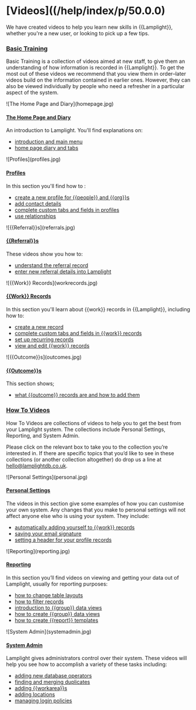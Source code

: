 # [Videos]((/help/index/p/50.0.0)
We have created videos to help you learn new skills in {{Lamplight}}, whether you're a new user, or looking to pick up a few tips.

### [Basic Training](help/index/p/51.0.0)

Basic Training is a collection of videos aimed at new staff, to give them an understanding of how information is recorded in {{Lamplight}}. To get the most out of these videos we recommend that you view them in order–later videos build on the information contained in earlier ones. However, they can also be viewed individually by people who need a refresher in a particular aspect of the system.


<div class="pure-g">
<div class="pure-u-1-2">
![The Home Page and Diary](homepage.jpg)
</a>
</div>
<div class="pure-u-1-2">

#### [The Home Page and Diary](/help/index/p/51.1.0)

An introduction to Lamplight. You'll find explanations on:
- [introduction and main menu](/help/index/p/51.1.0)
- [home page diary and tabs](/help/index/p/51.1.1)

</div>
</div>

<div class="pure-g">
<div class="pure-u-1-2">
![Profiles](profiles.jpg)
</div>
<div class="pure-u-1-2">

#### [Profiles](/help/index/p/51.2.0)

In this section you'll find how to :
- [create a new profile for {{people}} and {{org}}s](/help/index/p/51.2.1)
- [add contact details](/help/index/p/51.2.2)
- [complete custom tabs and fields in profiles](/help/index/p/51.2.3)
- [use relationships](/help/index/p/51.2.4) 

</div>
</div>

<div class="pure-g">
<div class="pure-u-1-2">
![{{Referral}}s](referrals.jpg)
</div>
<div class="pure-u-1-2">

#### [{{Referral}}s](/help/index/p/51.3.0)

These videos show you how to:
- [understand the referral record](/help/index/p/51.3.1)
- [enter new referral details into Lamplight](/help/index/p/51.3.2) 

</div>
</div>

<div class="pure-g">
<div class="pure-u-1-2">
![{{Work}} Records](workrecords.jpg)
</div>
<div class="pure-u-1-2">

#### [{{Work}} Records](/help/index/p/51.4.0)

In this section you'll learn about {{work}} records in {{Lamplight}}, including how to:
- [create a new record](/help/index/p/51.4.1)
- [complete custom tabs and fields in {{work}} records](/help/index/p/51.4.2)
- [set up recurring records](/help/index/p/51.4.3)
- [view and edit {{work}} records](/help/index/p/51.4.4)

</div>
</div>

<div class="pure-g">
<div class="pure-u-1-2">
![{{Outcome}}s](outcomes.jpg)
</div>
<div class="pure-u-1-2">

#### [{{Outcome}}s](/help/index/p/51.5.0)

This section shows;
- [what {{outcome}} records are and how to add them](/help/index/p/51.5.1)

### [How To Videos](/help/index/p/52.0.0)

How To Videos are collections of videos to help you to get the best from your Lamplight system. The collections include Personal Settings, Reporting, and System Admin.

Please click on the relevant box to take you to the collection you’re interested in. If there are specific topics that you’d like to see in these collections (or another collection altogether) do drop us a line at [hello@lamplightdb.co.uk](mailto:hello@lamplightdb.co.uk).

</div>
</div>

<div class="pure-g">
<div class="pure-u-1-2">
![Personal Settings](personal.jpg)
</div>
<div class="pure-u-1-2">

#### [Personal Settings](/help/index/p/52.3.0)

The videos in this section give some examples of how you can customise your own system. Any changes that you make to personal settings will not affect anyone else who is using your system. They include:
- [automatically adding yourself to {{work}} records](/help/index/p/52.3.1)
- [saving your email signature](/help/index/p/52.3.2)
- [setting a header for your profile records](/help/index/p/52.3.3)

</div>
</div>

<div class="pure-g">
<div class="pure-u-1-2">
![Reporting](reporting.jpg)
</div>
<div class="pure-u-1-2">

#### [Reporting](/help/index/p/52.2.0)

In this section you’ll find videos on viewing and getting your data out of Lamplight, usually for reporting purposes:
- [how to change table layouts](/help/index/p/52.2.1)
- [how to filter records](/help/index/p/52.2.2)
- [introduction to {{group}} data views](/help/index/p/52.2.3)
- [how to create {{group}} data views](/help/index/p/52.2.4)
- [how to create {{report}} templates](/help/index/p/52.2.5)

</div>
</div>

<div class="pure-g">
<div class="pure-u-1-2">
![System Admin](systemadmin.jpg)
</div>
<div class="pure-u-1-2">

#### [System Admin](/help/index/p/52.1.0)

Lamplight gives administrators control over their system. These videos will help you see how to accomplish a variety of these tasks including: 
- [adding new database operators](/help/index/p/52.1.3)
- [finding and merging duplicates](/help/index/p/52.1.4)
- [adding {{workarea}}s](/help/index/p/52.1.2)
- [adding locations](/help/index/p/52.1.1)
- [managing login policies](/help/index/p/52.1.5)

</div>
</div>

